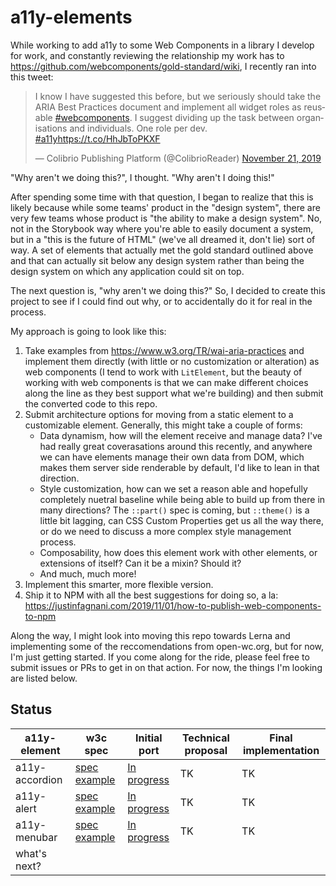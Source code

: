 # a11y-elements

While working to add a11y to some Web Components in a library I develop for work, and constantly reviewing the relationship my work has to https://github.com/webcomponents/gold-standard/wiki, I recently ran into this tweet:

<blockquote class="twitter-tweet" data-partner="tweetdeck"><p lang="en" dir="ltr">I know I have suggested this before, but we seriously should take the ARIA Best Practices document and implement all widget roles as reusable <a href="https://twitter.com/hashtag/webcomponents?src=hash&amp;ref_src=twsrc%5Etfw">#webcomponents</a>. I suggest dividing up the task between organisations and individuals. One role per dev. <a href="https://twitter.com/hashtag/a11y?src=hash&amp;ref_src=twsrc%5Etfw">#a11y</a><a href="https://t.co/HhJbToPKXF">https://t.co/HhJbToPKXF</a></p>&mdash; Colibrio Publishing Platform (@ColibrioReader) <a href="https://twitter.com/ColibrioReader/status/1197586798899343362?ref_src=twsrc%5Etfw">November 21, 2019</a></blockquote>


"Why aren't we doing this?", I thought. "Why aren't I doing this!"

After spending some time with that question, I began to realize that this is likely because while some teams' product in the "design system", there are very few teams whose product is "the ability to make a design system". No, not in the Storybook way where you're able to easily document a system, but in a "this is the future of HTML" (we've all dreamed it, don't lie) sort of way. A set of elements that actually met the gold standard outlined above and that can actually sit below any design system rather than being the design system on which any application could sit on top.

The next question is, "why aren't we doing this?" So, I decided to create this project to see if I could find out why, or to accidentally do it for real in the process.

My approach is going to look like this:
1. Take examples from https://www.w3.org/TR/wai-aria-practices and implement them directly (with little or no customization or alteration) as web components (I tend to work with `LitElement`, but the beauty of working with web components is that we can make different choices along the line as they best support what we're building) and then submit the converted code to this repo.
2. Submit architecture options for moving from a static element to a customizable element. Generally, this might take a couple of forms:
   - Data dynamism, how will the element receive and manage data? I've had really great coverasations around this recently, and anywhere we can have elements manage their own data from DOM, which makes them server side renderable by default, I'd like to lean in that direction.
   - Style customization, how can we set a reason able and hopefully completely nuetral baseline while being able to build up from there in many directions? The `::part()` spec is coming, but `::theme()` is a little bit lagging, can CSS Custom Properties get us all the way there, or do we need to discuss a more complex style management process.
   - Composability, how does this element work with other elements, or extensions of itself? Can it be a mixin? Should it?
   - And much, much more!
3. Implement this smarter, more flexible version.
4. Ship it to NPM with all the best suggestions for doing so, a la: https://justinfagnani.com/2019/11/01/how-to-publish-web-components-to-npm

Along the way, I might look into moving this repo towards Lerna and implementing some of the reccomendations from open-wc.org, but for now, I'm just getting started. If you come along for the ride, please feel free to submit issues or PRs to get in on that action. For now, the things I'm looking are listed below.

## Status

| a11y-element  | w3c spec | Initial port | Technical proposal | Final implementation |
| ------------- | ------------- | ------------- | ------------- | ------------- |
| a11y-accordion | [spec](https://www.w3.org/TR/wai-aria-practices/#accordion) [example](https://www.w3.org/TR/wai-aria-practices/examples/accordion/accordion.html) | [In progress](https://github.com/Westbrook/a11y-elements/pull/1) | TK | TK |
| a11y-alert | [spec](https://www.w3.org/TR/wai-aria-practices/#alert) [example](https://www.w3.org/TR/wai-aria-practices/examples/alert/alert.html) | [In progress](https://github.com/Westbrook/a11y-elements/pull/3) | TK | TK |
| a11y-menubar | [spec](https://www.w3.org/TR/wai-aria-practices/#menu) [example](https://www.w3.org/TR/wai-aria-practices/examples/menubar/menubar-1/menubar-1.html) | [In progress](https://github.com/Westbrook/a11y-elements/pull/4) | TK | TK |
| what's next? |  |  |  |  |